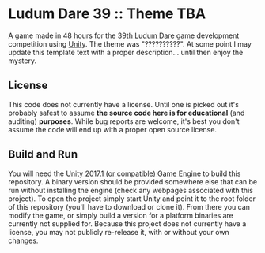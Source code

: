 Ludum Dare 39 :: Theme TBA
====================

A game made in 48 hours for the [39th Ludum Dare](https://ldjam.com/events/ludum-dare/39) game development competition using [Unity](https://unity3d.com/). The theme was "??????????". At some point I may update this template text with a proper description... until then enjoy the mystery.

License
-----------

This code does not currently have a license. Until one is picked out it's probably safest to assume **the source code here is for educational** (and auditing) **purposes**. While bug reports are welcome, it's best you don't assume the code will end up with a proper open source license.

Build and Run
-----------

You will need the [Unity 2017.1 (or compatible) Game Engine](https://unity3d.com/unity/whats-new/unity-2017.1.0) to build this repository. A binary version should be provided somewhere else that can be run without installing the engine (check any webpages associated with this project). To open the project simply start Unity and point it to the root folder of this repository (you'll have to download or clone it). From there you can modify the game, or simply build a version for a platform binaries are currently not supplied for. Because this project does not currently have a license, you may not publicly re-release it, with or without your own changes.
